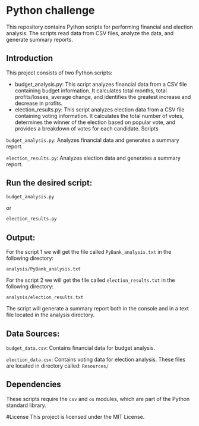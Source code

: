 # Python challenge
This repository contains Python scripts for performing financial and election analysis. The scripts read data from CSV files, analyze the data, and generate summary reports.


## Introduction
This project consists of two Python scripts:

- budget_analysis.py: This script analyzes financial data from a CSV file containing budget information. It calculates total months, total profits/losses, average change, and identifies the greatest increase and decrease in profits.
- election_results.py: This script analyzes election data from a CSV file containing voting information. It calculates the total number of votes, determines the winner of the election based on popular vote, and provides a breakdown of votes for each candidate.
Scripts

`budget_analysis.py`: Analyzes financial data and generates a summary report.

`election_results.py`: Analyzes election data and generates a summary report.


## Run the desired script:

```bash
budget_analysis.py
```
or

```bash
election_results.py
```

## Output:
For the script 1 we will get the file called `PyBank_analysis.txt` in the following directory:

`analysis/PyBank_analysis.txt`


For the script 2 we will get the file called `election_results.txt` in the following directory:

`analysis/election_results.txt`

The script will generate a summary report both in the console and in a text file located in the analysis directory.

## Data Sources: 

`budget_data.csv`: Contains financial data for budget analysis.

`election_data.csv`: Contains voting data for election analysis.
These files are located in directory called: `Resources/`

## Dependencies
These scripts require the `csv` and `os` modules, which are part of the Python standard library.

#License
This project is licensed under the MIT License.